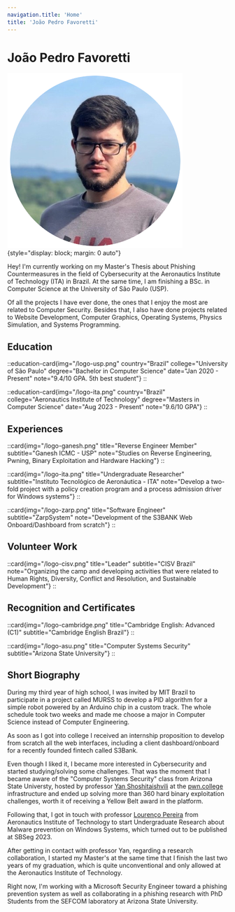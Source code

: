 ```yaml
---
navigation.title: 'Home'
title: 'João Pedro Favoretti'
---
```


# João Pedro Favoretti

![Self Picture](/favicon.ico){style="display: block; margin: 0 auto"}

Hey! I'm currently working on my Master's Thesis about Phishing Countermeasures in the field of Cybersecurity at the Aeronautics Institute of Technology (ITA) in Brazil. At the same time, I am finishing a BSc. in Computer Science at the University of São Paulo (USP).

Of all the projects I have ever done, the ones that I enjoy the most are related to Computer Security. Besides that, I also have done projects related to Website Development, Computer Graphics, Operating Systems, Physics Simulation, and Systems Programming.

## Education

::education-card{img="/logo-usp.png" country="Brazil" college="University of São Paulo" degree="Bachelor in Computer Science" date="Jan 2020 - Present" note="9.4/10 GPA. 5th best student"}
::

::education-card{img="/logo-ita.png" country="Brazil" college="Aeronautics Institute of Technology" degree="Masters in Computer Science" date="Aug 2023 - Present" note="9.6/10 GPA"}
::

## Experiences

::card{img="/logo-ganesh.png" title="Reverse Engineer Member" subtitle="Ganesh ICMC - USP" note="Studies on Reverse Engineering, Pwning, Binary Exploitation and Hardware Hacking"}
::

::card{img="/logo-ita.png" title="Undergraduate Researcher" subtitle="Instituto Tecnológico de Aeronáutica - ITA" note="Develop a two-fold project with a policy creation program and a process admission driver for Windows systems"}
::

::card{img="/logo-zarp.png" title="Software Engineer" subtitle="ZarpSystem" note="Development of the S3BANK Web Onboard/Dashboard from scratch"}
::

## Volunteer Work

::card{img="/logo-cisv.png" title="Leader" subtitle="CISV Brazil" note="Organizing the camp and developing activities that were related to Human Rights, Diversity, Conflict and Resolution, and Sustainable Development"}
::

## Recognition and Certificates

::card{img="/logo-cambridge.png" title="Cambridge English: Advanced (C1)" subtitle="Cambridge English Brazil"}
::

::card{img="/logo-asu.png" title="Computer Systems Security" subtitle="Arizona State University"}
::

## Short Biography

During my third year of high school, I was invited by MIT Brazil to participate in a project called MURSS to develop a PID algorithm for a simple robot powered by an Arduino chip in a custom track. The whole schedule took two weeks and made me choose a major in Computer Science instead of Computer Engineering.

As soon as I got into college I received an internship proposition to develop from scratch all the web interfaces, including a client dashboard/onboard for a recently founded fintech called S3Bank.

Even though I liked it, I became more interested in Cybersecurity and started studying/solving some challenges. That was the moment that I became aware of the "Computer Systems Security" class from Arizona State Universty, hosted by professor [Yan Shoshitaishvili](https://scholar.google.com/citations?user=ff1RkwcAAAAJ&hl=en&oi=ao) at the [pwn.college](pwn.college) infrastructure and ended up solving more than 360 hard binary exploitation challenges, worth it of receiving a Yellow Belt award in the platform. 

Following that, I got in touch with professor [Lourenço Pereira](https://scholar.google.com/citations?user=paVNXpIAAAAJ&hl=en&oi=ao) from Aeronautics Institute of Technology to start Undergraduate Research about Malware prevention on Windows Systems, which turned out to be published at SBSeg 2023.

After getting in contact with professor Yan, regarding a research collaboration, I started my Master's at the same time that I finish the last two years of my graduation, which is quite unconventional and only allowed at the Aeronautics Institute of Technology.

Right now, I'm working with a Microsoft Security Engineer toward a phishing prevention system as well as collaborating in a phishing research with PhD Students from the SEFCOM laboratory at Arizona State University.
